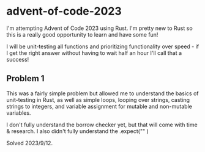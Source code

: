 # advent-of-code-2023

I'm attempting Advent of Code 2023 using Rust. I'm pretty new to Rust so this is a really good opportunity to learn and have some fun!

I will be unit-testing all functions and prioritizing functionality over speed - if I get the right answer without having to wait half an hour I'll call that a success!

## Problem 1

This was a fairly simple problem but allowed me to understand the basics of unit-testing in Rust, as well as simple loops, looping over strings, casting strings to integers, and variable assignment for mutable and non-mutable variables. 

I don't fully understand the borrow checker yet, but that will come with time & research. I also didn't fully understand the .expect("" )

Solved 2023/9/12.